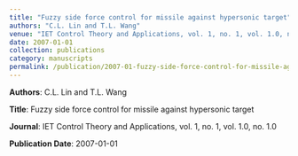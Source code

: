```yaml
---
title: "Fuzzy side force control for missile against hypersonic target"
authors: "C.L. Lin and T.L. Wang"
venue: "IET Control Theory and Applications, vol. 1, no. 1, vol. 1.0, no. 1.0"
date: 2007-01-01
collection: publications
category: manuscripts
permalink: /publication/2007-01-fuzzy-side-force-control-for-missile-against-hypersonic-target
---
```


**Authors**: C.L. Lin and T.L. Wang

**Title**: Fuzzy side force control for missile against hypersonic target

**Journal**: IET Control Theory and Applications, vol. 1, no. 1, vol. 1.0, no. 1.0

**Publication Date**: 2007-01-01
